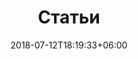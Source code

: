---
title: "Статьи"
date: 2018-07-12T18:19:33+06:00
bgImage: images/background/page-title.jpg
description : "This is meta description"
---